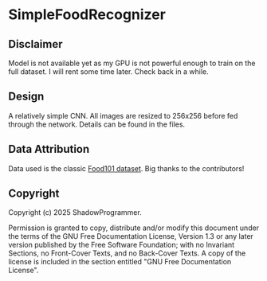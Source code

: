 # SimpleFoodRecognizer

## Disclaimer
Model is not available yet as my GPU is not powerful enough to train on the full dataset. I will rent some time later. Check back in a while.

## Design
A relatively simple CNN. All images are resized to 256x256 before fed through the network. Details can be found in the files.

## Data Attribution
Data used is the classic [Food101 dataset](https://huggingface.co/datasets/ethz/food101). Big thanks to the contributors!

## Copyright
Copyright (c) 2025 ShadowProgrammer.

  Permission is granted to copy, distribute and/or modify this document
  under the terms of the GNU Free Documentation License, Version 1.3
  or any later version published by the Free Software Foundation;
  with no Invariant Sections, no Front-Cover Texts, and no Back-Cover Texts.
  A copy of the license is included in the section entitled "GNU
  Free Documentation License".
